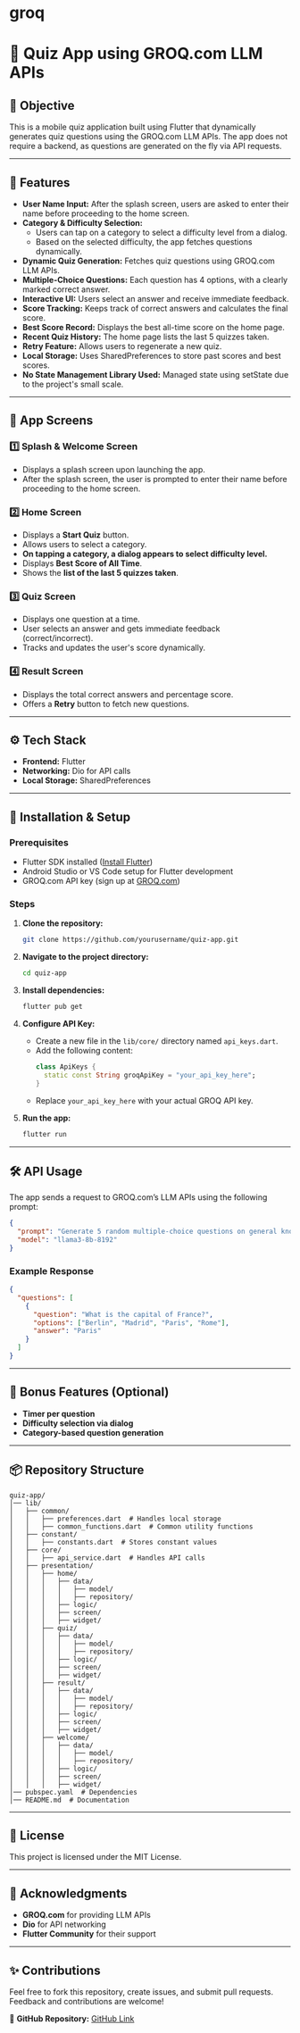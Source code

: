 # groq

# 📱 Quiz App using GROQ.com LLM APIs

## 🎯 Objective
This is a mobile quiz application built using Flutter that dynamically generates quiz questions using the GROQ.com LLM APIs. The app does not require a backend, as questions are generated on the fly via API requests.

---

## 🔧 Features
- **User Name Input:** After the splash screen, users are asked to enter their name before proceeding to the home screen.
- **Category & Difficulty Selection:**
  - Users can tap on a category to select a difficulty level from a dialog.
  - Based on the selected difficulty, the app fetches questions dynamically.
- **Dynamic Quiz Generation:** Fetches quiz questions using GROQ.com LLM APIs.
- **Multiple-Choice Questions:** Each question has 4 options, with a clearly marked correct answer.
- **Interactive UI:** Users select an answer and receive immediate feedback.
- **Score Tracking:** Keeps track of correct answers and calculates the final score.
- **Best Score Record:** Displays the best all-time score on the home page.
- **Recent Quiz History:** The home page lists the last 5 quizzes taken.
- **Retry Feature:** Allows users to regenerate a new quiz.
- **Local Storage:** Uses SharedPreferences to store past scores and best scores.
- **No State Management Library Used:** Managed state using setState due to the project's small scale.

---

## 📱 App Screens
### 1️⃣ Splash & Welcome Screen
- Displays a splash screen upon launching the app.
- After the splash screen, the user is prompted to enter their name before proceeding to the home screen.

### 2️⃣ Home Screen
- Displays a **Start Quiz** button.
- Allows users to select a category.
- **On tapping a category, a dialog appears to select difficulty level.**
- Displays **Best Score of All Time**.
- Shows the **list of the last 5 quizzes taken**.

### 3️⃣ Quiz Screen
- Displays one question at a time.
- User selects an answer and gets immediate feedback (correct/incorrect).
- Tracks and updates the user's score dynamically.

### 4️⃣ Result Screen
- Displays the total correct answers and percentage score.
- Offers a **Retry** button to fetch new questions.

---

## ⚙️ Tech Stack
- **Frontend:** Flutter
- **Networking:** Dio for API calls
- **Local Storage:** SharedPreferences

---

## 🚀 Installation & Setup
### Prerequisites
- Flutter SDK installed ([Install Flutter](https://flutter.dev/docs/get-started/install))
- Android Studio or VS Code setup for Flutter development
- GROQ.com API key (sign up at [GROQ.com](https://www.groq.com/))

### Steps
1. **Clone the repository:**
   ```sh
   git clone https://github.com/yourusername/quiz-app.git
   ```
2. **Navigate to the project directory:**
   ```sh
   cd quiz-app
   ```
3. **Install dependencies:**
   ```sh
   flutter pub get
   ```
4. **Configure API Key:**
   - Create a new file in the `lib/core/` directory named `api_keys.dart`.
   - Add the following content:
     ```dart
     class ApiKeys {
       static const String groqApiKey = "your_api_key_here";
     }
     ```
   - Replace `your_api_key_here` with your actual GROQ API key.

5. **Run the app:**
   ```sh
   flutter run
   ```

---

## 🛠 API Usage
The app sends a request to GROQ.com’s LLM APIs using the following prompt:
```json
{
  "prompt": "Generate 5 random multiple-choice questions on general knowledge. Each should have a question, 4 options, and the correct answer clearly marked. Return only valid JSON.",
  "model": "llama3-8b-8192"
}
```
### Example Response
```json
{
  "questions": [
    {
      "question": "What is the capital of France?",
      "options": ["Berlin", "Madrid", "Paris", "Rome"],
      "answer": "Paris"
    }
  ]
}
```

---

## 🧠 Bonus Features (Optional)
- **Timer per question**
- **Difficulty selection via dialog**
- **Category-based question generation**

---

## 📦 Repository Structure
```
quiz-app/
│── lib/
│   ├── common/
│   │   ├── preferences.dart  # Handles local storage
│   │   ├── common_functions.dart  # Common utility functions
│   ├── constant/
│   │   ├── constants.dart  # Stores constant values
│   ├── core/
│   │   ├── api_service.dart  # Handles API calls
│   ├── presentation/
│   │   ├── home/
│   │   │   ├── data/
│   │   │   │   ├── model/
│   │   │   │   ├── repository/
│   │   │   ├── logic/
│   │   │   ├── screen/
│   │   │   ├── widget/
│   │   ├── quiz/
│   │   │   ├── data/
│   │   │   │   ├── model/
│   │   │   │   ├── repository/
│   │   │   ├── logic/
│   │   │   ├── screen/
│   │   │   ├── widget/
│   │   ├── result/
│   │   │   ├── data/
│   │   │   │   ├── model/
│   │   │   │   ├── repository/
│   │   │   ├── logic/
│   │   │   ├── screen/
│   │   │   ├── widget/
│   │   ├── welcome/
│   │   │   ├── data/
│   │   │   │   ├── model/
│   │   │   │   ├── repository/
│   │   │   ├── logic/
│   │   │   ├── screen/
│   │   │   ├── widget/
│── pubspec.yaml  # Dependencies
│── README.md  # Documentation
```

---

## 📜 License
This project is licensed under the MIT License.

---

## 🙌 Acknowledgments
- **GROQ.com** for providing LLM APIs
- **Dio** for API networking
- **Flutter Community** for their support

---

## ✨ Contributions
Feel free to fork this repository, create issues, and submit pull requests. Feedback and contributions are welcome!

🔗 **GitHub Repository:** [GitHub Link](https://github.com/yourusername/quiz-app)

